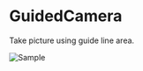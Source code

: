 # GuidedCamera
Take picture using guide line area.


![Sample](https://github.com/Zaw999/GuidedCamera/blob/develop/sample.gif)
